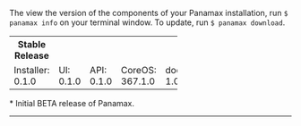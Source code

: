 The view the version of the components of your Panamax installation, run `$ panamax info` on your terminal window. To update, run `$ panamax download`.

<table border=0 style="width:300px">
<tr>
  <th>Stable Release</th>
  <td></td> 
  <td></td>
  <td></td>
  <td></td>
</tr>
<tr>
  <td>Installer:  0.1.0</td> 
  <td>UI:  0.1.0</td>
  <td>API:  0.1.0</td>
  <td>CoreOS:  367.1.0</td>
  <td>docker:  1.0.1</td>
</tr>
</table>
* Initial BETA release of Panamax.

***